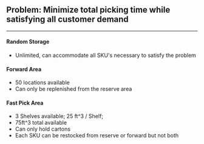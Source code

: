 ## Problem: Minimize total picking time while satisfying all customer demand
---
#### Random Storage
- Unlimited, can accommodate all SKU's necessary to satisfy the problem

#### Forward Area
- 50 locations available
- Can only be replenished from the reserve area

#### Fast Pick Area
- 3 Shelves available; 25 ft^3 / Shelf;
- 75ft^3 total available
- Can only hold cartons
- Each SKU can be restocked from reserve or forward but not both
